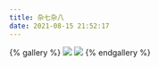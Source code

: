 ```yaml
---
title: 杂七杂八
date: 2021-08-15 21:52:17
---
```




{% gallery %}
![](https://img-blog.csdnimg.cn/2021081522540878.png)
![](https://img-blog.csdnimg.cn/20210815225545178.png)
{% endgallery %}